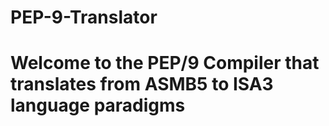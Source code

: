 # PEP-9-Translator
# Welcome to the PEP/9 Compiler that translates from ASMB5 to ISA3 language paradigms
